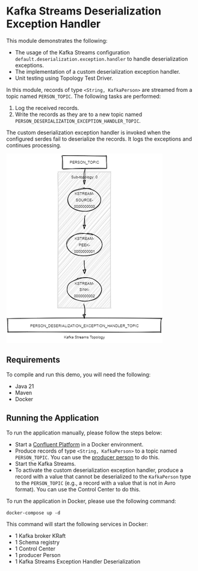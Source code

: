 # Kafka Streams Deserialization Exception Handler

This module demonstrates the following:

- The usage of the Kafka Streams configuration `default.deserialization.exception.handler` to handle deserialization exceptions.
- The implementation of a custom deserialization exception handler.
- Unit testing using Topology Test Driver.

In this module, records of type `<String, KafkaPerson>` are streamed from a topic named `PERSON_TOPIC`.
The following tasks are performed:

1. Log the received records.
2. Write the records as they are to a new topic named `PERSON_DESERIALIZATION_EXCEPTION_HANDLER_TOPIC`.

The custom deserialization exception handler is invoked when the configured serdes fail to deserialize the records.
It logs the exceptions and continues processing.

![topology.png](topology.png)

## Requirements

To compile and run this demo, you will need the following:

- Java 21
- Maven
- Docker

## Running the Application

To run the application manually, please follow the steps below:

- Start a [Confluent Platform](https://docs.confluent.io/platform/current/quickstart/ce-docker-quickstart.html#step-1-download-and-start-cp) in a Docker environment.
- Produce records of type `<String, KafkaPerson>` to a topic named `PERSON_TOPIC`. You can use the [producer person](../specific-producers/kafka-streams-producer-person) to do this.
- Start the Kafka Streams.
- To activate the custom deserialization exception handler, produce a record with a value that cannot be deserialized to the `KafkaPerson` type to the `PERSON_TOPIC` (e.g., a record with a value that is not in Avro format). 
  You can use the Control Center to do this.

To run the application in Docker, please use the following command:

```console
docker-compose up -d
```

This command will start the following services in Docker:

- 1 Kafka broker KRaft
- 1 Schema registry
- 1 Control Center
- 1 producer Person
- 1 Kafka Streams Exception Handler Deserialization

